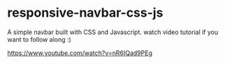 # responsive-navbar-css-js

A simple navbar built with CSS and Javascript. 
watch video tutorial if you want to follow along :)

https://www.youtube.com/watch?v=nR6IQad9PEg
